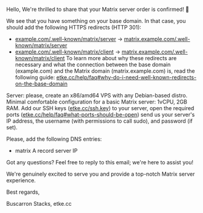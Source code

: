 Hello,
We're thrilled to share that your Matrix server order is confirmed! 🎉

We see that you have something on your base domain. In that case, you should add the following HTTPS redirects (HTTP 301):

* [example.com/.well-known/matrix/server](https://example.com/.well-known/matrix/server) -> [matrix.example.com/.well-known/matrix/server](https://matrix.example.com/.well-known/matrix/server)
* [example.com/.well-known/matrix/client](https://example.com/.well-known/matrix/client) -> [matrix.example.com/.well-known/matrix/client](https://matrix.example.com/.well-known/matrix/client)
  To learn more about why these redirects are necessary and what the connection between the base domain (example.com) and the Matrix domain (matrix.example.com) is, read the following guide: [etke.cc/help/faq#why-do-i-need-well-known-redirects-on-the-base-domain](https://etke.cc/help/faq#why-do-i-need-well-known-redirects-on-the-base-domain)

Server: please, create an x86/amd64 VPS with any Debian-based distro. Minimal comfortable configuration for a basic Matrix server: 1vCPU, 2GB RAM.
Add our SSH keys ([etke.cc/ssh.key](https://etke.cc/ssh.key)) to your server, open the required ports ([etke.cc/help/faq#what-ports-should-be-open](https://etke.cc/help/faq#what-ports-should-be-open)) send us your server's IP address, the username (with permissions to call sudo), and password (if set).

Please, add the following DNS entries:

* matrix    A record    server IP

Got any questions? Feel free to reply to this email; we're here to assist you!

We're genuinely excited to serve you and provide a top-notch Matrix server experience.

Best regards,

Buscarron Stacks,
etke.cc